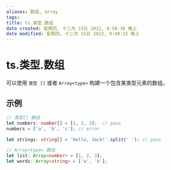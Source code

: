 ```yaml
---
aliases: 数组, array
tags: 
title: ts.类型.数组
date created: 星期四, 十二月 15日 2022, 8:58:30 晚上
date modified: 星期四, 十二月 15日 2022, 9:48:15 晚上
---
```


# ts.类型.数组

可以使用 `类型 []` 或者 `Array<type>` 构建一个包含某类型元素的数组。

## 示例

```typescript
// 类型[] 数组
let numbers: number[] = [1, 2, 3];  // pass
numbers = ['a', 'b', 'c']; // error

let strings: string[] = 'Hello, Jack!'.split(' '); // pass
```

```typescript
// Array<type> 数组
let list: Array<number> = [1, 2, 3];
let words: Array<string> = ['a', 'b'];
```
